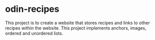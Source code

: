 # odin-recipes
This project is to create a website that stores recipes and links to other recipes within the website.
This project implements anchors, images, ordered and unordered lists. 